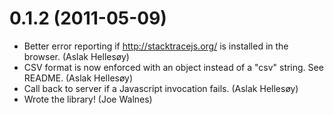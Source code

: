 0.1.2 (2011-05-09)
==================

* Better error reporting if http://stacktracejs.org/ is installed in the browser. (Aslak Hellesøy)
* CSV format is now enforced with an object instead of a "csv" string. See README. (Aslak Hellesøy)
* Call back to server if a Javascript invocation fails. (Aslak Hellesøy)
* Wrote the library! (Joe Walnes)